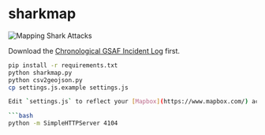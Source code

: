 # sharkmap

![Mapping Shark Attacks](http://blogofrog.com/images/sharks_map.png "Mapping Shark Attacks")

Download the [Chronological GSAF Incident Log](http://www.sharkattackfile.net/spreadsheets/GSAF5.xls) first.

```bash
pip install -r requirements.txt
python sharkmap.py
python csv2geojson.py
cp settings.js.example settings.js

Edit `settings.js` to reflect your [Mapbox](https://www.mapbox.com/) account details.

```bash
python -m SimpleHTTPServer 4104
